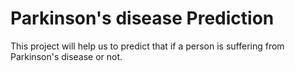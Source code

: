 # Parkinson's disease Prediction
This project will help us to predict that if a person is suffering from Parkinson's disease or not.
